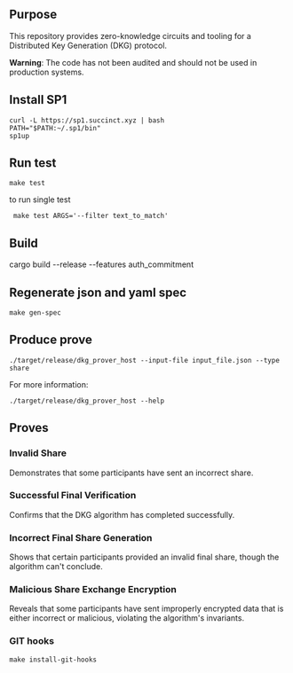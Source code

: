 ## Purpose

This repository provides zero-knowledge circuits and tooling for a Distributed Key Generation (DKG) protocol. 

**Warning**: The code has not been audited and should not be used in production systems.

## Install SP1

```
curl -L https://sp1.succinct.xyz | bash
PATH="$PATH:~/.sp1/bin"
sp1up
```

## Run test

```
make test
```

to run single test 
```
 make test ARGS='--filter text_to_match'
```

## Build

cargo build --release --features auth_commitment

## Regenerate json and yaml spec

```
make gen-spec
```

## Produce prove

```
./target/release/dkg_prover_host --input-file input_file.json --type share
```

For more information:

```
./target/release/dkg_prover_host --help
```

## Proves

### Invalid Share

Demonstrates that some participants have sent an incorrect share.

### Successful Final Verification

Confirms that the DKG algorithm has completed successfully.

### Incorrect Final Share Generation

Shows that certain participants provided an invalid final share, though the algorithm can't conclude.

### Malicious Share Exchange Encryption

Reveals that some participants have sent improperly encrypted data that is either incorrect or malicious, violating the algorithm's invariants.

### GIT hooks 

```make install-git-hooks```

